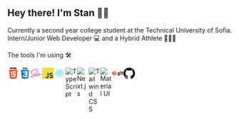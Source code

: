 ## Hey there! I'm Stan 👨‍💻

Currently a second year college student at the Technical University of Sofia. Intern/Junior Web Developer 💻 and a Hybrid Athlete 🏃‍♂💪 

The tools I'm using 🛠

<img align="left" alt="HTML5" width="26px" src="https://raw.githubusercontent.com/github/explore/80688e429a7d4ef2fca1e82350fe8e3517d3494d/topics/html/html.png"/>
<img align="left" alt="CSS3" width="26px" src="https://raw.githubusercontent.com/github/explore/80688e429a7d4ef2fca1e82350fe8e3517d3494d/topics/css/css.png" />
<img align="left" alt="Sass" width="26px" src="https://raw.githubusercontent.com/github/explore/80688e429a7d4ef2fca1e82350fe8e3517d3494d/topics/sass/sass.png" />
<img align="left" alt="JavaScript" width="26px" src="https://raw.githubusercontent.com/github/explore/80688e429a7d4ef2fca1e82350fe8e3517d3494d/topics/javascript/javascript.png" />
<img align="left" alt="React" width="26px" src="https://raw.githubusercontent.com/github/explore/80688e429a7d4ef2fca1e82350fe8e3517d3494d/topics/react/react.png" />
<img align="left" alt="TypeScript" width="26px" src="https://iconape.com/wp-content/png_logo_vector/typescript.png"/>
<img align="left" alt="Next.js" width="26px" src="https://miro.medium.com/max/1000/1*htbUdWgFQ3a94PMEvBr_hQ.png"/>
<img align="left" alt="Tailwind CSS" width="26px" src="https://getlogovector.com/wp-content/uploads/2021/01/tailwind-css-logo-vector.png"/>
<img align="left" alt="Material UI" width="26px" src="https://v4.mui.com/static/logo.png"/>
<img align="left" alt="Git" width="26px" src="https://raw.githubusercontent.com/github/explore/80688e429a7d4ef2fca1e82350fe8e3517d3494d/topics/git/git.png" />
<img align="left" alt="GitHub" width="26px" src="https://raw.githubusercontent.com/github/explore/78df643247d429f6cc873026c0622819ad797942/topics/github/github.png" />





